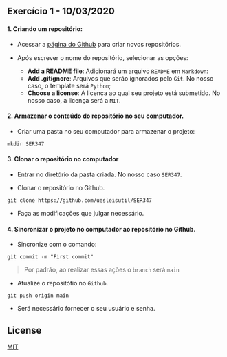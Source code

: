 
## Exercício 1 - 10/03/2020

#### 1. Criando um repositório:


+ Acessar a [página do Github](https://github.com/new)  para criar novos repositórios. 

+ Após escrever o nome do repositório, selecionar as opções:
    + **Add a README file**: Adicionará um arquivo ```README``` em ```Markdown```:
    + **Add .gitignore**: Arquivos que serão ignorados pelo ```Git```. No nosso caso, o template será ```Python```;
    + **Choose a license**: A licença ao qual seu projeto está submetido. No nosso caso, a licença será a ```MIT```.


#### 2. Armazenar o conteúdo do repositório no seu computador.

+ Criar uma pasta no seu computador para armazenar o projeto:

```
mkdir SER347
```

#### 3. Clonar o repositório no computador


+ Entrar no diretório da pasta criada. No nosso caso ```SER347```.

+ Clonar o repositório no Github.

```
git clone https://github.com/uesleisutil/SER347
```

+ Faça as modificações que julgar necessário.

#### 4. Sincronizar o projeto no computador ao repositório no Github.

+ Sincronize com o comando:

```
git commit -m "First commit"
```
> Por padrão, ao realizar essas ações o ```branch``` será ```main```

+ Atualize o repositótio no ```Github```.

```
git push origin main
```

+ Será necessário fornecer o seu usuário e senha.

## License
[MIT](https://choosealicense.com/licenses/mit/)